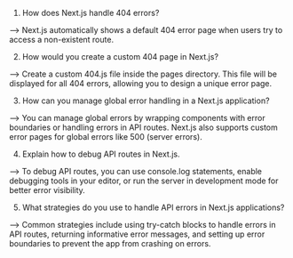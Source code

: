 <!-- Error Handling and Debugging -->

1. How does Next.js handle 404 errors?

--> Next.js automatically shows a default 404 error page when users try to access a non-existent route.


2. How would you create a custom 404 page in Next.js?

--> Create a custom 404.js file inside the pages directory. This file will be displayed for all 404 errors, allowing you to design a unique error page.


3. How can you manage global error handling in a Next.js application?

--> You can manage global errors by wrapping components with error boundaries or handling errors in API routes. Next.js also supports custom error pages for global errors like 500 (server errors).


4. Explain how to debug API routes in Next.js.

--> To debug API routes, you can use console.log statements, enable debugging tools in your editor, or run the server in development mode for better error visibility.


5. What strategies do you use to handle API errors in Next.js applications?

--> Common strategies include using try-catch blocks to handle errors in API routes, returning informative error messages, and setting up error boundaries to prevent the app from crashing on errors.

